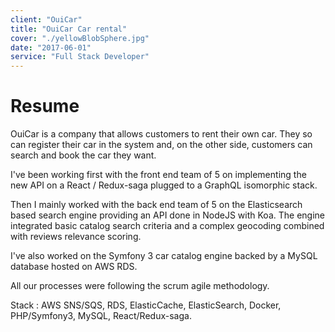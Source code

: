 ```yaml
---
client: "OuiCar"
title: "OuiCar Car rental"
cover: "./yellowBlobSphere.jpg"
date: "2017-06-01"
service: "Full Stack Developer"
---
```

# Resume

OuiCar is a company that allows customers to rent their own car. They so can register their car in the system and, on the other side, customers can search and book the car they want.

I've been working first with the front end team of 5 on implementing the new API on a React / Redux-saga plugged to a GraphQL isomorphic stack.

Then I mainly worked with the back end team of 5 on the Elasticsearch based search engine providing an API done in NodeJS with Koa. The engine integrated basic catalog search criteria and a complex geocoding combined with reviews relevance scoring. 

I've also worked on the Symfony 3 car catalog engine backed by a MySQL database hosted on AWS RDS.

All our processes were following the scrum agile methodology.

Stack : AWS SNS/SQS, RDS, ElasticCache, ElasticSearch, Docker, PHP/Symfony3, MySQL, React/Redux-saga.